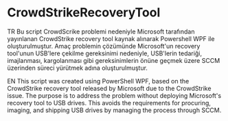 # CrowdStrikeRecoveryTool

TR
Bu script CrowdScrike problemi nedeniyle Microsoft tarafından yayınlanan CrowdStrike recovery tool kaynak alınarak Powershell WPF ile oluşturulmuştur. Amaç problemin çözümünde Microsoft'un recovery tool'unun USB'lere çekilme gereksinimi nedeniyle, USB'lerin tedariği, imajlanması, kargolanması gibi gereksinimlerin önüne geçmek üzere SCCM üzerinden süreci yürütmek adına oluşturulmuştur.

EN
This script was created using PowerShell WPF, based on the CrowdStrike recovery tool released by Microsoft due to the CrowdStrike issue. The purpose is to address the problem without deploying Microsoft's recovery tool to USB drives. This avoids the requirements for procuring, imaging, and shipping USB drives by managing the process through SCCM.
